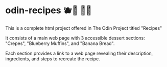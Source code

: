 # odin-recipes 🫐🧁 🍌🍞
This is a complete html project offered in The Odin Project titled "Recipes"

It consists of a main web page with 3 accessible dessert sections: "Crepes", "Blueberry Muffins", and "Banana Bread".

Each section provides a link to a web page revealing their description, ingredients, and steps to recreate the recipe.
